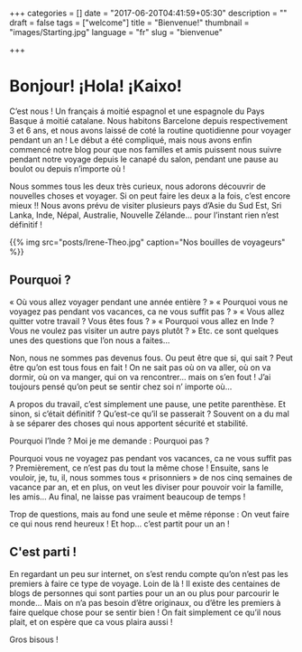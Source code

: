 +++
categories = []
date = "2017-06-20T04:41:59+05:30"
description = ""
draft = false
tags = ["welcome"]
title = "Bienvenue!"
thumbnail = "images/Starting.jpg"
language = "fr"
slug = "bienvenue"

+++

# Bonjour! ¡Hola! ¡Kaixo!

C’est nous ! Un français á moitié espagnol et une espagnole du Pays Basque á moitié catalane. Nous habitons Barcelone depuis respectivement 3 et 6 ans, et nous avons laissé de coté la routine quotidienne pour voyager pendant un an !
Le début a été compliqué, mais nous avons enfin commencé notre blog pour que nos familles et amis puissent nous suivre pendant notre voyage depuis le canapé du salon, pendant une pause au boulot ou depuis n’importe où !

Nous sommes tous les deux très curieux, nous adorons découvrir de nouvelles choses et voyager. Si on peut faire les deux a la fois, c’est encore mieux !! Nous avons prévu de visiter plusieurs pays d’Asie du Sud Est, Sri Lanka, Inde, Népal, Australie, Nouvelle Zélande… pour l’instant rien n’est définitif !

{{% img src="posts/Irene-Theo.jpg" caption="Nos bouilles de voyageurs" %}}

## Pourquoi ?

« Où vous allez voyager pendant une année entière ? » « Pourquoi vous ne voyagez pas pendant vos vacances, ca ne vous suffit pas ? » « Vous allez quitter votre travail ? Vous êtes fous ? » « Pourquoi vous allez en Inde ? Vous ne voulez pas visiter un autre pays plutôt ? » Etc. ce sont quelques unes des questions que l’on nous a faites…

Non, nous ne sommes pas devenus fous. Ou peut être que si, qui sait ? Peut être qu’on est tous fous en fait !
On ne sait pas où on va aller, où on va dormir, où on va manger, qui on va rencontrer… mais on s’en fout ! J’ai toujours pensé qu’on peut se sentir chez soi n’ importe où…

A propos du travail, c’est simplement une pause, une petite parenthèse. Et sinon, si c’était définitif ? Qu’est-ce qu’il se passerait ? Souvent on a du mal à se séparer des choses qui nous apportent sécurité et stabilité.

Pourquoi l’Inde ? Moi je me demande : Pourquoi pas ?

Pourquoi vous ne voyagez pas pendant vos vacances, ca ne vous suffit pas ? Premièrement, ce n’est pas du tout la même chose ! Ensuite, sans le vouloir,  je, tu, il, nous sommes tous « prisonniers » de nos cinq semaines de vacance par an, et en plus, on veut les diviser pour pouvoir voir la famille, les amis… Au final, ne laisse pas vraiment beaucoup de temps !

Trop de questions, mais au fond une seule et même réponse : On veut faire ce qui nous rend heureux ! Et hop… c’est partit pour un an !

## C'est parti !
 
En regardant un peu sur internet, on s’est rendu compte qu’on n’est pas les premiers à faire ce type de voyage. Loin de là ! Il existe des centaines de blogs de personnes qui sont parties pour un an ou plus pour parcourir le monde… Mais on n’a pas besoin d’être originaux, ou d’être les premiers à faire quelque chose pour se sentir bien !
On fait simplement ce qu’il nous plait, et on espère que ca vous plaira aussi !

Gros bisous !